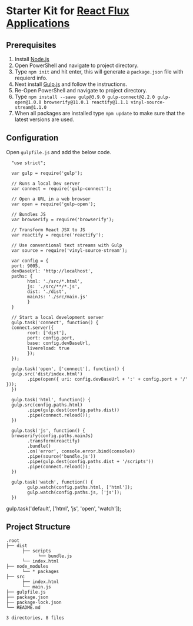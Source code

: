# Starter Kit for [React Flux Applications](https://app.pluralsight.com/library/courses/react-flux-building-applications/table-of-contents)

## Prerequisites
1. Install [Node.js](https://nodejs.org/en/ "Node.js")
2. Open PowerShell and navigate to project directory.
3. Type `npm init` and hit enter, this will generate a `package.json` file with requierd info.
4. Next install [Gulp.js](https://gulpjs.com/ "Gulp.js") and follow the instructions.
5. Re-Open PowerShell and navigate to project directory.
6. Type `npm install --save gulp@3.9.0 gulp-connect@2.2.0 gulp-open@1.0.0 browserify@11.0.1 reactify@1.1.1 vinyl-source-stream@1.1.0`
7. When all packages are installed type `npm update` to make sure that the latest versions are used.

## Configuration
Open `gulpfile.js` and add the below code.
    
      "use strict";

      var gulp = require('gulp');

      // Runs a local Dev server
      var connect = require('gulp-connect'); 

      // Open a URL in a web browser
      var open = require('gulp-open');

      // Bundles JS
      var browserify = require('browserify');

      // Transform React JSX to JS
      var reactify = require('reactify');

      // Use conventional text streams with Gulp
      var source = require('vinyl-source-stream');

      var config = {
      port: 9005,
      devBaseUrl: 'http://localhost',
      paths: {
            html: './src/*.html',
            js: './src/**/*.js',
            dist: './dist',
            mainJs: './src/main.js'
            }
      }

      // Start a local development server
      gulp.task('connect', function() {
      connect.server({
            root: ['dist'],
            port: config.port,
            base: config.devBaseUrl,
            livereload: true
            });
      });

      gulp.task('open', ['connect'], function() {
      gulp.src('dist/index.html')
            .pipe(open({ uri: config.devBaseUrl + ':' + config.port + '/' }));
      })

      gulp.task('html', function() {
      gulp.src(config.paths.html)
            .pipe(gulp.dest(config.paths.dist))
            .pipe(connect.reload());
      })

      gulp.task('js', function() {
      browserify(config.paths.mainJs)
            .transform(reactify)
            .bundle()
            .on('error', console.error.bind(console))
            .pipe(source('bundle.js'))
            .pipe(gulp.dest(config.paths.dist + '/scripts'))
            .pipe(connect.reload());
      })

      gulp.task('watch', function() {
            gulp.watch(config.paths.html, ['html']);
            gulp.watch(config.paths.js, ['js']);
      })

gulp.task('default', ['html', 'js', 'open', 'watch']);

## Project Structure
    .root
    ├── dist
          ├── scripts
	            └── bundle.js
          └── index.html
    ├── node_modules
          └── * packages
    ├── src
	      ├── index.html
		  └── main.js
    ├── gulpfile.js
	├── package.json
	├── package-lock.json
    └── README.md
	
    3 directories, 8 files
